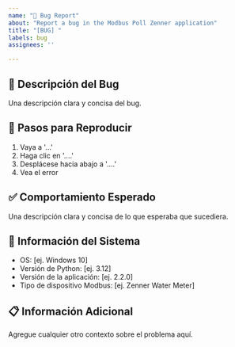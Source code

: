 ```yaml
---
name: "🐛 Bug Report"
about: "Report a bug in the Modbus Poll Zenner application"
title: "[BUG] "
labels: bug
assignees: ''

---
```


## 🐛 Descripción del Bug
Una descripción clara y concisa del bug.

## 🔄 Pasos para Reproducir
1. Vaya a '...'
2. Haga clic en '....'
3. Desplácese hacia abajo a '....'
4. Vea el error

## ✅ Comportamiento Esperado
Una descripción clara y concisa de lo que esperaba que sucediera.

## 📱 Información del Sistema
- OS: [ej. Windows 10]
- Versión de Python: [ej. 3.12]
- Versión de la aplicación: [ej. 2.2.0]
- Tipo de dispositivo Modbus: [ej. Zenner Water Meter]

## 📋 Información Adicional
Agregue cualquier otro contexto sobre el problema aquí.